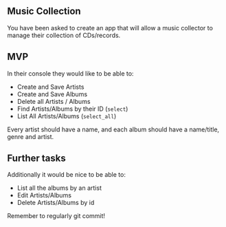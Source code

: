 ## Music Collection

You have been asked to create an app that will allow a music collector to manage their collection of CDs/records.

## MVP

In their console they would like to be able to:

- Create and Save Artists
- Create and Save Albums
- Delete all Artists / Albums
- Find Artists/Albums by their ID (`select`)
- List All Artists/Albums (`select_all`)

Every artist should have a name, and each album should have a name/title, genre and artist.

## Further tasks

Additionally it would be nice to be able to:

- List all the albums by an artist
- Edit Artists/Albums
- Delete Artists/Albums by id

Remember to regularly git commit!
